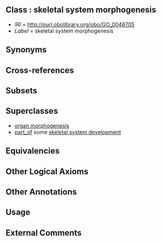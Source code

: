 
## Class : skeletal system morphogenesis

 * *IRI* = http://purl.obolibrary.org/obo/GO_0048705
 * *Label* = skeletal system morphogenesis

## Synonyms


## Cross-references


## Subsets


## Superclasses

 * [organ morphogenesis](../../GO/87/GO_0009887.md)
 * [part_of](../../BFO/50/BFO_0000050.md) some [skeletal system development](../../GO/01/GO_0001501.md)

## Equivalencies


## Other Logical Axioms


## Other Annotations


## Usage


## External Comments

